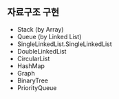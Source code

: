 ## 자료구조 구현

- Stack (by Array)
- Queue (by Linked List)
- SingleLinkedList.SingleLinkedList
- DoubleLinkedList
- CircularList
- HashMap
- Graph
- BinaryTree
- PriorityQueue
